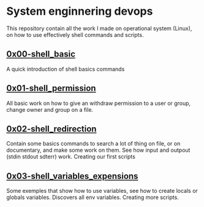 # System enginnering devops

This repository contain all the work I made on operational system (Linux), on how to use effectively shell commands and scripts. 

<h2><a href="https://github.com/Camaltra/holberton-system_engineering-devops/tree/master/0x00-shell_basics">0x00-shell_basic</a></h2>

A quick introduction of shell basics commands

<h2><a href="https://github.com/Camaltra/holberton-system_engineering-devops/tree/master/0x01-shell_permissions">0x01-shell_permission</a></h2>

All basic work on how to give an withdraw permission to a user or group, change owner and group on a file. 

<h2><a href="https://github.com/Camaltra/holberton-system_engineering-devops/tree/master/0x02-shell_redirections">0x02-shell_redirection</a></h2>

Contain some basics commands to search a lot of thing on file, or on documentary, and make some work on them. See how input and outpout (stdin stdout sdterr) work. Creating our first scripts

<h2><a href="https://github.com/Camaltra/holberton-system_engineering-devops/tree/master/0x03-shell_variables_expansions">0x03-shell_variables_expensions</a></h2>

Some exemples that show how to use variables, see how to create locals or globals variables. Discovers all env variables. Creating more scripts.